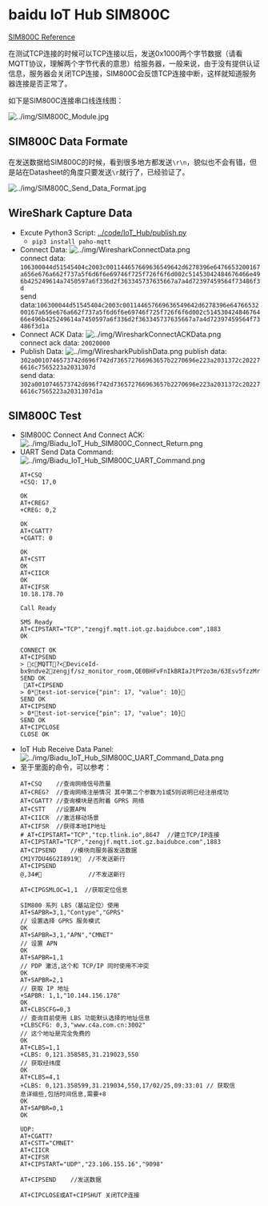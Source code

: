 # baidu IoT Hub SIM800C

[SIM800C Reference](../refers/SIM800_Series_AT_Command_Manual_V1.09.pdf)

在测试TCP连接的时候可以TCP连接以后，发送0x1000两个字节数据（请看MQTT协议，理解两个字节代表的意思）给服务器，一般来说，由于没有提供认证信息，服务器会关闭TCP连接，SIM800C会反馈TCP连接中断，这样就知道服务器连接是否正常了。

如下是SIM800C连接串口线连线图：

![../img/SIM800C_Module.jpg](../img/SIM800C_Module.jpg)

## SIM800C Data Formate

在发送数据给SIM800C的时候，看到很多地方都发送`\r\n`，貌似也不会有错，但是站在Datasheet的角度只要发送`\r`就行了，已经验证了。

![../img/SIM800C_Send_Data_Format.jpg](../img/SIM800C_Send_Data_Format.jpg)

## WireShark Capture Data

* Excute Python3 Script: [../code/IoT_Hub/publish.py](../code/IoT_Hub/publish.py)
  * `pip3 install paho-mqtt`
* Connect Data:
  ![../img/WiresharkConnectData.png](../img/WiresharkConnectData.png)  
  connect data: `106300044d51545404c2003c001144657669636549642d6278396e6476653200167a656e676a662f737a5f6d6f6e69746f725f726f6f6d002c51453042484676466e496b425249614a7450597a6f336d2f363345737635667a7a4d72397459564f73486f3d`  
  send data:`106300044d51545404c2003c001144657669636549642d6278396e6476653200167a656e676a662f737a5f6d6f6e69746f725f726f6f6d002c51453042484676466e496b425249614a7450597a6f336d2f363345737635667a7a4d72397459564f73486f3d1a`
* Connect ACK Data:
  ![../img/WiresharkConnectACKData.png](../img/WiresharkConnectACKData.png)  
  connect ack data: `20020000`
* Publish Data:
  ![../img/WiresharkPublishData.png](../img/WiresharkPublishData.png)
  publish data: `302a0010746573742d696f742d736572766963657b2270696e223a2031372c202276616c7565223a2031307d`  
  send data: `302a0010746573742d696f742d736572766963657b2270696e223a2031372c202276616c7565223a2031307d1a`

## SIM800C Test

* SIM800C Connect And Connect ACK:
  ![../img/Biadu_IoT_Hub_SIM800C_Connect_Return.png](../img/Biadu_IoT_Hub_SIM800C_Connect_Return.png)
* UART Send Data Command:
  ![../img/Biadu_IoT_Hub_SIM800C_UART_Command.png](../img/Biadu_IoT_Hub_SIM800C_UART_Command.png)  
  ```
  AT+CSQ
  +CSQ: 17,0
  
  OK
  AT+CREG?
  +CREG: 0,2
  
  OK
  AT+CGATT?
  +CGATT: 0
  
  OK
  AT+CSTT
  OK
  AT+CIICR
  OK
  AT+CIFSR
  10.18.178.70
  
  Call Ready
  
  SMS Ready
  AT+CIPSTART="TCP","zengjf.mqtt.iot.gz.baidubce.com",1883
  OK
  
  CONNECT OK
  AT+CIPSEND
  > cMQTT?<DeviceId-bx9ndve2zengjf/sz_monitor_room,QE0BHFvFnIkBRIaJtPYzo3m/63Esv5fzzMr9tYVOsHo=
  SEND OK
   AT+CIPSEND
  > 0*test-iot-service{"pin": 17, "value": 10}
  SEND OK
  AT+CIPSEND
  > 0*test-iot-service{"pin": 17, "value": 10}
  SEND OK
  AT+CIPCLOSE
  CLOSE OK
  ```
* IoT Hub Receive Data Panel:
  ![../img/Biadu_IoT_Hub_SIM800C_UART_Command_Data.png](../img/Biadu_IoT_Hub_SIM800C_UART_Command_Data.png)
* 至于里面的命令，可以参考：
  ```
  AT+CSQ    //查询网络信号质量
  AT+CREG?  //查询网络注册情况 其中第二个参数为1或5则说明已经注册成功
  AT+CGATT? //查询模块是否附着 GPRS 网络
  AT+CSTT   //设置APN
  AT+CIICR  //激活移动场景
  AT+CIFSR  //获得本地IP地址
  # AT+CIPSTART="TCP","tcp.tlink.io",8647  //建立TCP/IP连接
  AT+CIPSTART="TCP","zengjf.mqtt.iot.gz.baidubce.com",1883
  AT+CIPSEND    //模块向服务器发送数据
  CM1Y7DU46G2I8919  //不发送新行
  AT+CIPSEND
  @,34#             //不发送新行 
  
  AT+CIPGSMLOC=1,1  //获取定位信息   
  
  SIM800 系列 LBS（基站定位）使用
  AT+SAPBR=3,1,"Contype","GPRS"
  // 设置选择 GPRS 服务模式
  OK
  AT+SAPBR=3,1,"APN","CMNET"
  // 设置 APN
  OK
  AT+SAPBR=1,1
  // PDP 激活,这个和 TCP/IP 同时使用不冲突
  OK
  AT+SAPBR=2,1
  // 获取 IP 地址
  +SAPBR: 1,1,"10.144.156.178"
  OK
  AT+CLBSCFG=0,3
  // 查询目前使用 LBS 功能默认选择的地址信息
  +CLBSCFG: 0,3,"www.c4a.com.cn:3002"
  // 这个地址是完全免费的
  OK
  AT+CLBS=1,1
  +CLBS: 0,121.358585,31.219023,550
  // 获取经纬度
  OK
  AT+CLBS=4,1
  +CLBS: 0,121.358599,31.219034,550,17/02/25,09:33:01 // 获取信
  息详细些,包括时间信息,需要+8
  OK
  AT+SAPBR=0,1
  OK      
  
  UDP:
  AT+CGATT?
  AT+CSTT="CMNET"
  AT+CIICR
  AT+CIFSR
  AT+CIPSTART="UDP","23.106.155.16","9098"
  
  AT+CIPSEND    //发送数据
  
  AT+CIPCLOSE或AT+CIPSHUT 关闭TCP连接
  ```
